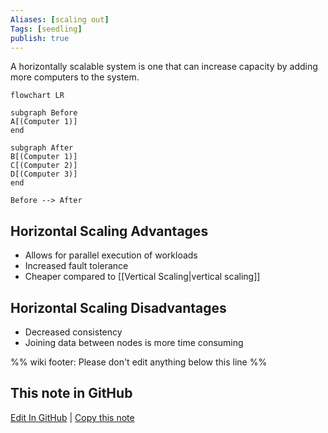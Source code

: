 ```yaml
---
Aliases: [scaling out]
Tags: [seedling]
publish: true
---
```


A horizontally scalable system is one that can increase capacity by adding more computers to the system.

```mermaid
flowchart LR

subgraph Before
A[(Computer 1)]
end

subgraph After
B[(Computer 1)]
C[(Computer 2)]
D[(Computer 3)]
end

Before --> After
```

## Horizontal Scaling Advantages

- Allows for parallel execution of workloads
- Increased fault tolerance
- Cheaper compared to [[Vertical Scaling|vertical scaling]]

## Horizontal Scaling Disadvantages

- Decreased consistency
- Joining data between nodes is more time consuming

%% wiki footer: Please don't edit anything below this line %%

## This note in GitHub

<span class="git-footer">[Edit In GitHub](https://github.dev/data-engineering-community/data-engineering-wiki/blob/main/Concepts/Horizontal%20Scaling.md "git-hub-edit-note") | [Copy this note](https://raw.githubusercontent.com/data-engineering-community/data-engineering-wiki/main/Concepts/Horizontal%20Scaling.md "git-hub-copy-note") </span>
